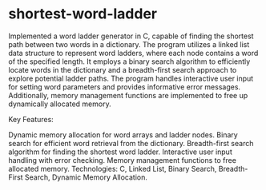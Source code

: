 # shortest-word-ladder
Implemented a word ladder generator in C, capable of finding the shortest path between two words in a dictionary. The program utilizes a linked list data structure to represent word ladders, where each node contains a word of the specified length. It employs a binary search algorithm to efficiently locate words in the dictionary and a breadth-first search approach to explore potential ladder paths. The program handles interactive user input for setting word parameters and provides informative error messages. Additionally, memory management functions are implemented to free up dynamically allocated memory.

Key Features:

Dynamic memory allocation for word arrays and ladder nodes.
Binary search for efficient word retrieval from the dictionary.
Breadth-first search algorithm for finding the shortest word ladder.
Interactive user input handling with error checking.
Memory management functions to free allocated memory.
Technologies: C, Linked List, Binary Search, Breadth-First Search, Dynamic Memory Allocation.
